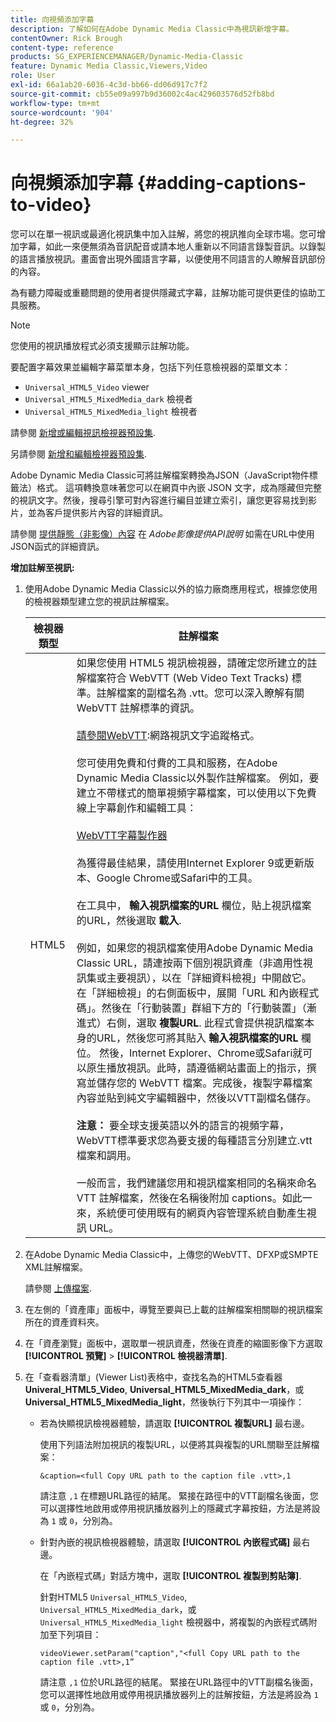 ```yaml
---
title: 向視頻添加字幕
description: 了解如何在Adobe Dynamic Media Classic中為視訊新增字幕。
contentOwner: Rick Brough
content-type: reference
products: SG_EXPERIENCEMANAGER/Dynamic-Media-Classic
feature: Dynamic Media Classic,Viewers,Video
role: User
exl-id: 66a1ab20-6036-4c3d-bb66-dd06d917c7f2
source-git-commit: cb55e09a997b9d36002c4ac429603576d52fb8bd
workflow-type: tm+mt
source-wordcount: '904'
ht-degree: 32%

---
```


# 向視頻添加字幕 {#adding-captions-to-video}

您可以在單一視訊或最適化視訊集中加入註解，將您的視訊推向全球市場。您可增加字幕，如此一來便無須為音訊配音或請本地人重新以不同語言錄製音訊。以錄製的語言播放視訊。畫面會出現外國語言字幕，以便使用不同語言的人瞭解音訊部份的內容。

為有聽力障礙或重聽問題的使用者提供隱藏式字幕，註解功能可提供更佳的協助工具服務。

>[!NOTE]
>
>您使用的視訊播放程式必須支援顯示註解功能。

要配置字幕效果並編輯字幕菜單本身，包括下列任意檢視器的菜單文本：

* `Universal_HTML5_Video` viewer
* `Universal_HTML5_MixedMedia_dark` 檢視者
* `Universal_HTML5_MixedMedia_light` 檢視者

請參閱 [新增或編輯視訊檢視器預設集](previewing-videos-video-viewer.md#adding_or_editing_a_video_viewer_preset).

另請參閱 [新增和編輯檢視器預設集](application-setup.md#adding_and_editing_viewer_presets).

Adobe Dynamic Media Classic可將註解檔案轉換為JSON（JavaScript物件標籤法）格式。 這項轉換意味著您可以在網頁中內嵌 JSON 文字，成為隱藏但完整的視訊文字。然後，搜尋引擎可對內容進行編目並建立索引，讓您更容易找到影片，並為客戶提供影片內容的詳細資訊。

請參閱 [提供靜態（非影像）內容](https://experienceleague.adobe.com/docs/dynamic-media-developer-resources/image-serving-api/image-serving-api/c-serving-static-nonimage-contents.html?lang=en#image-serving-api) 在 *Adobe影像提供API說明* 如需在URL中使用JSON函式的詳細資訊。

**增加註解至視訊:**

1. 使用Adobe Dynamic Media Classic以外的協力廠商應用程式，根據您使用的檢視器類型建立您的視訊註解檔案。

   | 檢視器類型 | 註解檔案 |
   |--- |--- |
   | HTML5 | 如果您使用 HTML5 視訊檢視器，請確定您所建立的註解檔案符合 WebVTT (Web Video Text Tracks) 標準。註解檔案的副檔名為 .vtt。您可以深入瞭解有關 WebVTT 註解標準的資訊。<br><br>[請參閱WebVTT](https://w3c.github.io/webvtt/):網路視訊文字追蹤格式。 <br><br>您可使用免費和付費的工具和服務，在Adobe Dynamic Media Classic以外製作註解檔案。 例如，要建立不帶樣式的簡單視頻字幕檔案，可以使用以下免費線上字幕創作和編輯工具： <br><br>[WebVTT字幕製作器](https://testdrive-archive.azurewebsites.net/Graphics/CaptionMaker/Default.html) <br><br>為獲得最佳結果，請使用Internet Explorer 9或更新版本、Google Chrome或Safari中的工具。 <br><br>在工具中， <b>輸入視訊檔案的URL</b> 欄位，貼上視訊檔案的URL，然後選取 <b>載入</b>. <br><br>例如，如果您的視訊檔案使用Adobe Dynamic Media Classic URL，請連按兩下個別視訊資產（非適用性視訊集或主要視訊），以在「詳細資料檢視」中開啟它。 在「詳細檢視」的右側面板中，展開「URL 和內嵌程式碼」。然後在「行動裝置」群組下方的「行動裝置」（漸進式）右側，選取 <b>複製URL</b>. 此程式會提供視訊檔案本身的URL，然後您可將其貼入 <b>輸入視訊檔案的URL</b> 欄位。 然後，Internet Explorer、Chrome或Safari就可以原生播放視訊。此時，請遵循網站畫面上的指示，撰寫並儲存您的 WebVTT 檔案。完成後，複製字幕檔案內容並貼到純文字編輯器中，然後以VTT副檔名儲存。 <br><br><b>注意：</b> 要全球支援英語以外的語言的視頻字幕，WebVTT標準要求您為要支援的每種語言分別建立.vtt檔案和調用。 <br><br>一般而言，我們建議您用和視訊檔案相同的名稱來命名 VTT 註解檔案，然後在名稱後附加 captions。如此一來，系統便可使用既有的網頁內容管理系統自動產生視訊 URL。 |

1. 在Adobe Dynamic Media Classic中，上傳您的WebVTT、DFXP或SMPTE XML註解檔案。

   請參閱 [上傳檔案](uploading-files.md#uploading_files).

1. 在左側的「資產庫」面板中，導覽至要與已上載的註解檔案相關聯的視訊檔案所在的資產資料夾。
1. 在「資產瀏覽」面板中，選取單一視訊資產，然後在資產的縮圖影像下方選取 **[!UICONTROL 預覽]** > **[!UICONTROL 檢視器清單]**.
1. 在「查看器清單」(Viewer List)表格中，查找名為的HTML5查看器 **Univeral_HTML5_Video**, **Universal_HTML5_MixedMedia_dark**，或 **Universal_HTML5_MixedMedia_light**，然後執行下列其中一項操作：

   * 若為快顯視訊檢視器體驗，請選取 **[!UICONTROL 複製URL]** 最右邊。

      使用下列語法附加視訊的複製URL，以便將其與複製的URL關聯至註解檔案：

      `&caption=<full Copy URL path to the caption file .vtt>,1`

      請注意 `,1` 在標題URL路徑的結尾。 緊接在路徑中的VTT副檔名後面，您可以選擇性地啟用或停用視訊播放器列上的隱藏式字幕按鈕，方法是將設為 `1` 或 `0`，分別為。

   * 針對內嵌的視訊檢視器體驗，請選取 **[!UICONTROL 內嵌程式碼]** 最右邊。

      在「內嵌程式碼」對話方塊中，選取 **[!UICONTROL 複製到剪貼簿]**.

      針對HTML5 `Universal_HTML5_Video`, `Universal_HTML5_MixedMedia_dark`，或 `Universal_HTML5_MixedMedia_light` 檢視器中，將複製的內嵌程式碼附加至下列項目：

      `videoViewer.setParam("caption","<full Copy URL path to the caption file .vtt>,1”`

      請注意 `,1` 位於URL路徑的結尾。 緊接在URL路徑中的VTT副檔名後面，您可以選擇性地啟用或停用視訊播放器列上的註解按鈕，方法是將設為 `1` 或 `0`，分別為。
